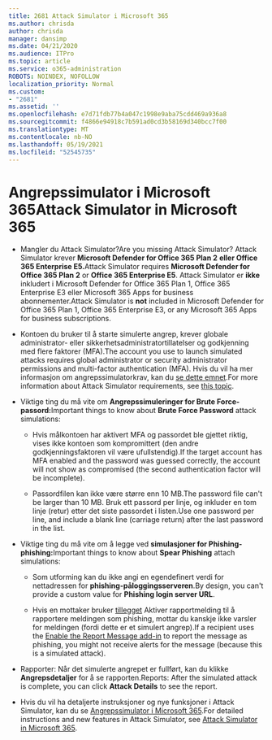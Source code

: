 ```yaml
---
title: 2681 Attack Simulator i Microsoft 365
ms.author: chrisda
author: chrisda
manager: dansimp
ms.date: 04/21/2020
ms.audience: ITPro
ms.topic: article
ms.service: o365-administration
ROBOTS: NOINDEX, NOFOLLOW
localization_priority: Normal
ms.custom:
- "2681"
ms.assetid: ''
ms.openlocfilehash: e7d71fdb77b4a047c1998e9aba75cdd469a936a8
ms.sourcegitcommit: f4866e94918c7b591ad0cd3b58169d340bcc7f00
ms.translationtype: MT
ms.contentlocale: nb-NO
ms.lasthandoff: 05/19/2021
ms.locfileid: "52545735"
---
```

# <a name="attack-simulator-in-microsoft-365"></a><span data-ttu-id="5825f-102">Angrepssimulator i Microsoft 365</span><span class="sxs-lookup"><span data-stu-id="5825f-102">Attack Simulator in Microsoft 365</span></span>

- <span data-ttu-id="5825f-103">Mangler du Attack Simulator?</span><span class="sxs-lookup"><span data-stu-id="5825f-103">Are you missing Attack Simulator?</span></span> <span data-ttu-id="5825f-104">Attack Simulator krever **Microsoft Defender for Office 365 Plan 2** **eller Office 365 Enterprise E5.**</span><span class="sxs-lookup"><span data-stu-id="5825f-104">Attack Simulator requires **Microsoft Defender for Office 365 Plan 2** or **Office 365 Enterprise E5**.</span></span> <span data-ttu-id="5825f-105">Attack Simulator er **ikke** inkludert i Microsoft Defender for Office 365 Plan 1, Office 365 Enterprise E3 eller Microsoft 365 Apps for business abonnementer.</span><span class="sxs-lookup"><span data-stu-id="5825f-105">Attack Simulator is **not** included in Microsoft Defender for Office 365 Plan 1, Office 365 Enterprise E3, or any Microsoft 365 Apps for business subscriptions.</span></span>

- <span data-ttu-id="5825f-106">Kontoen du bruker til å starte simulerte angrep, krever globale administrator- eller sikkerhetsadministratortillatelser og godkjenning med flere faktorer (MFA).</span><span class="sxs-lookup"><span data-stu-id="5825f-106">The account you use to launch simulated attacks requires global administrator or security administrator permissions and multi-factor authentication (MFA).</span></span> <span data-ttu-id="5825f-107">Hvis du vil ha mer informasjon om angrepssimulatorkrav, kan du [se dette emnet](/microsoft-365/security/office-365-security/attack-simulator).</span><span class="sxs-lookup"><span data-stu-id="5825f-107">For more information about Attack Simulator requirements, see [this topic](/microsoft-365/security/office-365-security/attack-simulator).</span></span>

- <span data-ttu-id="5825f-108">Viktige ting du må vite om **Angrepssimuleringer for Brute Force-passord:**</span><span class="sxs-lookup"><span data-stu-id="5825f-108">Important things to know about **Brute Force Password** attack simulations:</span></span>

  - <span data-ttu-id="5825f-109">Hvis målkontoen har aktivert MFA og passordet ble gjettet riktig, vises ikke kontoen som kompromittert (den andre godkjenningsfaktoren vil være ufullstendig).</span><span class="sxs-lookup"><span data-stu-id="5825f-109">If the target account has MFA enabled and the password was guessed correctly, the account will not show as compromised (the second authentication factor will be incomplete).</span></span>

  - <span data-ttu-id="5825f-110">Passordfilen kan ikke være større enn 10 MB.</span><span class="sxs-lookup"><span data-stu-id="5825f-110">The password file can't be larger than 10 MB.</span></span> <span data-ttu-id="5825f-111">Bruk ett passord per linje, og inkluder en tom linje (retur) etter det siste passordet i listen.</span><span class="sxs-lookup"><span data-stu-id="5825f-111">Use one password per line, and include a blank line (carriage return) after the last password in the list.</span></span>

- <span data-ttu-id="5825f-112">Viktige ting du må vite om å legge ved **simulasjoner for Phishing-phishing:**</span><span class="sxs-lookup"><span data-stu-id="5825f-112">Important things to know about **Spear Phishing** attach simulations:</span></span>

  - <span data-ttu-id="5825f-113">Som utforming kan du ikke angi en egendefinert verdi for nettadressen for **phishing-påloggingsserveren**.</span><span class="sxs-lookup"><span data-stu-id="5825f-113">By design, you can't provide a custom value for **Phishing login server URL**.</span></span>

  - <span data-ttu-id="5825f-114">Hvis en mottaker bruker [tillegget](/microsoft-365/security/office-365-security/enable-the-report-message-add-in) Aktiver rapportmelding til å rapportere meldingen som phishing, mottar du kanskje ikke varsler for meldingen (fordi dette er et simulert angrep).</span><span class="sxs-lookup"><span data-stu-id="5825f-114">If a recipient uses the [Enable the Report Message add-in](/microsoft-365/security/office-365-security/enable-the-report-message-add-in) to report the message as phishing, you might not receive alerts for the message (because this is a simulated attack).</span></span>

- <span data-ttu-id="5825f-115">Rapporter: Når det simulerte angrepet er fullført, kan du klikke **Angrepsdetaljer** for å se rapporten.</span><span class="sxs-lookup"><span data-stu-id="5825f-115">Reports: After the simulated attack is complete, you can click **Attack Details** to see the report.</span></span>

- <span data-ttu-id="5825f-116">Hvis du vil ha detaljerte instruksjoner og nye funksjoner i Attack Simulator, kan du se [Angrepssimulator i Microsoft 365](/microsoft-365/security/office-365-security/attack-simulator).</span><span class="sxs-lookup"><span data-stu-id="5825f-116">For detailed instructions and new features in Attack Simulator, see [Attack Simulator in Microsoft 365](/microsoft-365/security/office-365-security/attack-simulator).</span></span>
